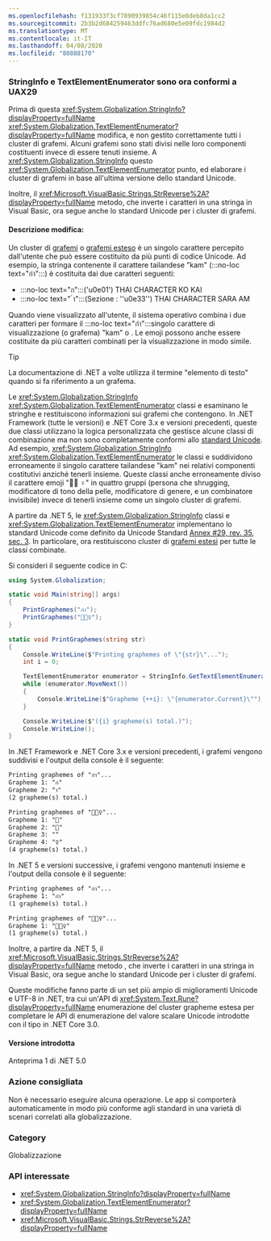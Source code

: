 ```yaml
---
ms.openlocfilehash: f131933f3cf7890939854c46f115e8deb8da1cc2
ms.sourcegitcommit: 2b3b2d684259463ddfc76ad680e5e09fdc1984d2
ms.translationtype: MT
ms.contentlocale: it-IT
ms.lasthandoff: 04/08/2020
ms.locfileid: "80888170"
---
```

### <a name="stringinfo-and-textelementenumerator-are-now-uax29-compliant"></a>StringInfo e TextElementEnumerator sono ora conformi a UAX29

Prima di questa <xref:System.Globalization.StringInfo?displayProperty=fullName> <xref:System.Globalization.TextElementEnumerator?displayProperty=fullName> modifica, e non gestito correttamente tutti i cluster di grafemi. Alcuni grafemi sono stati divisi nelle loro componenti costituenti invece di essere tenuti insieme. A <xref:System.Globalization.StringInfo> questo <xref:System.Globalization.TextElementEnumerator> punto, ed elaborare i cluster di grafemi in base all'ultima versione dello standard Unicode.

Inoltre, il <xref:Microsoft.VisualBasic.Strings.StrReverse%2A?displayProperty=fullName> metodo, che inverte i caratteri in una stringa in Visual Basic, ora segue anche lo standard Unicode per i cluster di grafemi.

#### <a name="change-description"></a>Descrizione modifica:

Un cluster di [grafemi](https://www.unicode.org/glossary/#grapheme) o [grafemi esteso](https://www.unicode.org/glossary/#extended_grapheme_cluster) è un singolo carattere percepito dall'utente che può essere costituito da più punti di codice Unicode. Ad esempio, la stringa contenente il carattere tailandese "kam" (:::no-loc text="กำ":::) è costituita dai due caratteri seguenti:

- :::no-loc text="ก":::('u0e01') THAI CHARACTER KO KAI
- :::no-loc text=" ำ":::(Sezione : ''u0e33'') THAI CHARACTER SARA AM

Quando viene visualizzato all'utente, il sistema operativo combina i due caratteri per formare il :::no-loc text="กำ":::singolo carattere di visualizzazione (o grafema) "kam" o . Le emoji possono anche essere costituite da più caratteri combinati per la visualizzazione in modo simile.

> [!TIP]
> La documentazione di .NET a volte utilizza il termine "elemento di testo" quando si fa riferimento a un grafema.

Le <xref:System.Globalization.StringInfo> <xref:System.Globalization.TextElementEnumerator> classi e esaminano le stringhe e restituiscono informazioni sui grafemi che contengono. In .NET Framework (tutte le versioni) e .NET Core 3.x e versioni precedenti, queste due classi utilizzano la logica personalizzata che gestisce alcune classi di combinazione ma non sono completamente conformi allo [standard Unicode](https://www.unicode.org/reports/tr29/tr29-35.html#Grapheme_Cluster_Boundaries). Ad esempio, <xref:System.Globalization.StringInfo> <xref:System.Globalization.TextElementEnumerator> le classi e suddividono erroneamente il singolo carattere tailandese "kam" nei relativi componenti costitutivi anziché tenerli insieme. Queste classi anche erroneamente diviso il carattere emoji "🤷🏽 ♀️" in quattro gruppi (persona che shrugging, modificatore di tono della pelle, modificatore di genere, e un combinatore invisibile) invece di tenerli insieme come un singolo cluster di grafemi.

A partire da .NET 5, le <xref:System.Globalization.StringInfo> classi e <xref:System.Globalization.TextElementEnumerator> implementano lo standard Unicode come definito da Unicode Standard [Annex \#29, rev. 35, sec. 3](https://www.unicode.org/reports/tr29/tr29-35.html). In particolare, ora restituiscono cluster di [grafemi estesi](https://www.unicode.org/glossary/#extended_grapheme_cluster) per tutte le classi combinate.

Si consideri il seguente codice in C:

```cs
using System.Globalization;

static void Main(string[] args)
{
    PrintGraphemes("กำ");
    PrintGraphemes("🤷🏽‍♀️");
}

static void PrintGraphemes(string str)
{
    Console.WriteLine($"Printing graphemes of \"{str}\"...");
    int i = 0;

    TextElementEnumerator enumerator = StringInfo.GetTextElementEnumerator(str);
    while (enumerator.MoveNext())
    {
        Console.WriteLine($"Grapheme {++i}: \"{enumerator.Current}\"");
    }

    Console.WriteLine($"({i} grapheme(s) total.)");
    Console.WriteLine();
}
```

In .NET Framework e .NET Core 3.x e versioni precedenti, i grafemi vengono suddivisi e l'output della console è il seguente:

```txt
Printing graphemes of "กำ"...
Grapheme 1: "ก"
Grapheme 2: "ำ"
(2 grapheme(s) total.)

Printing graphemes of "🤷🏽‍♀️"...
Grapheme 1: "🤷"
Grapheme 2: "🏽"
Grapheme 3: "‍"
Grapheme 4: "♀️"
(4 grapheme(s) total.)
```

In .NET 5 e versioni successive, i grafemi vengono mantenuti insieme e l'output della console è il seguente:

```txt
Printing graphemes of "กำ"...
Grapheme 1: "กำ"
(1 grapheme(s) total.)

Printing graphemes of "🤷🏽‍♀️"...
Grapheme 1: "🤷🏽‍♀️"
(1 grapheme(s) total.)
```

Inoltre, a partire da .NET 5, il <xref:Microsoft.VisualBasic.Strings.StrReverse%2A?displayProperty=fullName> metodo , che inverte i caratteri in una stringa in Visual Basic, ora segue anche lo standard Unicode per i cluster di grafemi.

Queste modifiche fanno parte di un set più ampio di miglioramenti Unicode e UTF-8 in .NET, tra cui un'API di <xref:System.Text.Rune?displayProperty=fullName> enumerazione del cluster grapheme estesa per completare le API di enumerazione del valore scalare Unicode introdotte con il tipo in .NET Core 3.0.

#### <a name="version-introduced"></a>Versione introdotta

Anteprima 1 di .NET 5.0

### <a name="recommended-action"></a>Azione consigliata

Non è necessario eseguire alcuna operazione. Le app si comporterà automaticamente in modo più conforme agli standard in una varietà di scenari correlati alla globalizzazione.

### <a name="category"></a>Category

Globalizzazione

### <a name="affected-apis"></a>API interessate

- <xref:System.Globalization.StringInfo?displayProperty=fullName>
- <xref:System.Globalization.TextElementEnumerator?displayProperty=fullName>
- <xref:Microsoft.VisualBasic.Strings.StrReverse%2A?displayProperty=fullName>

<!--

- `T:System.Globalization.StringInfo`
- `T:System.Globalization.TextElementEnumerator`
- `Overload:Microsoft.VisualBasic.Strings.StrReverse`

-->
